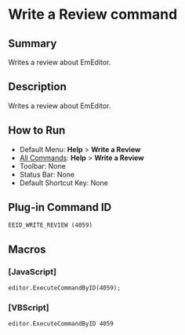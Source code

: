 # Write a Review command

## Summary

Writes a review about EmEditor.

## Description

Writes a review about EmEditor.

## How to Run

- Default Menu: **Help** \> **Write a Review**
- [All Commands](../tools/all_commands): **Help** >
**Write a Review**
- Toolbar: None
- Status Bar: None
- Default Shortcut Key: None

## Plug-in Command ID

```
EEID_WRITE_REVIEW (4059)```

## Macros

### \[JavaScript\]

```
editor.ExecuteCommandByID(4059);
```

### \[VBScript\]

```
editor.ExecuteCommandByID 4059
```
